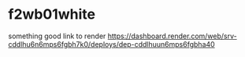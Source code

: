 # f2wb01white

something good
link to render https://dashboard.render.com/web/srv-cddlhu6n6mps6fgbh7k0/deploys/dep-cddlhuun6mps6fgbha40
